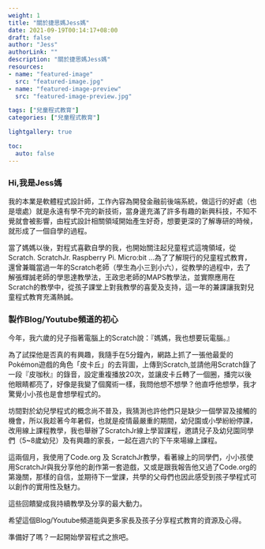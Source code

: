 ```yaml
---
weight: 1
title: "關於捷思媽Jess媽"
date: 2021-09-19T00:14:17+08:00
draft: false
author: "Jess"
authorLink: ""
description: "關於捷思媽Jess媽"
resources:
- name: "featured-image"
  src: "featured-image.jpg"
- name: "featured-image-preview"
  src: "featured-image-preview.jpg"

tags: ["兒童程式教育"]
categories: ["兒童程式教育"]

lightgallery: true

toc:
  auto: false
---
```

### Hi,我是Jess媽

我的本業是軟體程式設計師，工作內容為開發金融前後端系統，做這行的好處（也是壞處）就是永遠有學不完的新技術，當身邊充滿了許多有趣的新興科技，不知不覺就會被影響，由程式設計相關領域開始產生好奇，想要更深的了解專研的時候，就形成了一個自學的過程。

當了媽媽以後，對程式喜歡自學的我，也開始關注起兒童程式這塊領域，從Scratch. ScratchJr. Raspberry Pi. Micro:bit ...為了了解現行的兒童程式教育，還曾兼職當過一年的Scratch老師（學生為小三到小六），從教學的過程中，去了解張輝誠老師的學思達教學法，王政忠老師的MAPS教學法，並實際應用在Scratch的教學中，從孩子課堂上對我教學的喜愛及支持，這一年的兼課讓我對兒童程式教育充滿熱誠。

### 製作Blog/Youtube頻道的初心

今年，我六歲的兒子指著電腦上的Scratch說：『媽媽，我也想要玩電腦。』

為了試探他是否真的有興趣，我隨手在5分鐘內，網路上抓了一張他最愛的Pokémon遊戲的角色「皮卡丘」的去背圖，上傳到Scratch,並請他用Scratch錄了一段『皮咖秋』的錄音，設定重複播放20次，並讓皮卡丘轉了一個圈，播完以後他眼睛都亮了，好像是我變了個魔術一樣，我問他想不想學？他直呼他想學，我才驚覺小小孩也是會想學程式的。

坊間對於幼兒學程式的概念尚不普及，我猜測也許他們只是缺少一個學習及接觸的機會，所以我趁著今年暑假，也就是疫情最嚴重的期間，幼兒園或小學紛紛停課，改用線上課程教學，我也舉辦了ScratchJr線上學習課程，邀請兒子及幼兒園同學們（5~8歲幼兒）及有興趣的家長，一起在週六的下午來場線上課程。

這兩個月，我使用了Code.org 及 ScratchJr教學，看著線上的同學們，小小孩使用ScratchJr與我分享他的創作第一套遊戲，又或是跟我報告他又過了Code.org的第幾關，那樣的自信，並期待下一堂課，共學的父母們也因此感受到孩子學程式可以創作的實用性及魅力。

這些回饋變成我持續教學及分享的最大動力。

希望這個Blog/Youtube頻道能與更多家長及孩子分享程式教育的資源及心得。

準備好了嗎？一起開始學習程式之旅吧。


